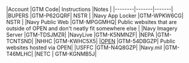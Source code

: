 |Account |GTM Code| Instructions |Notes |
|--------|-------|-------|
|BUPERS  |GTM-P62GQRF| NSTR |
|Navy App Locker |GTM-WPKW6CG| NSTR |
|Navy Public Web |GTM-MPGGMHQ| Public websites that are outside of OPEN and don't neatly fit somewhere else |
|Navy Imagery Server |GTM-TDSJMZR|
|NavyLive	|GTM-K5NMNZF|
|NEPA |GTM-TCNTSND|
|NHHC	|GTM-KWHC5X5|
|[OPEN](https://github.com/usnavy/DAP-Implementation/blob/master/OPEN-instruction.md)	|GTM-54DBGZP| Public websites hosted via OPEN|
|USFFC	|GTM-N4Q8GZP|
|Navy.mil |GTM-T46MLHC|
|NETC | GTM-KGNMB5J|
